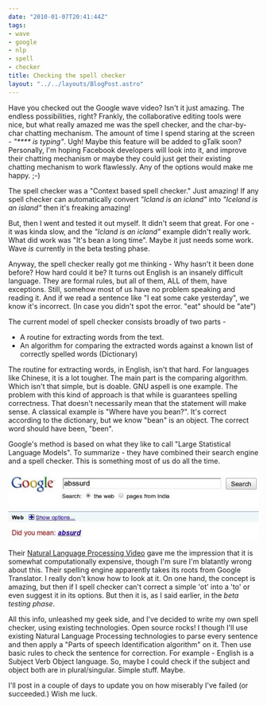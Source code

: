 ```yaml
---
date: "2010-01-07T20:41:44Z"
tags:
- wave
- google
- nlp
- spell
- checker
title: Checking the spell checker
layout: "../../layouts/BlogPost.astro"
---
```


Have you checked out the Google wave video? Isn't it just amazing. The endless possibilities, right? Frankly, the collaborative editing tools were nice, but what really amazed me was the spell checker, and the char-by-char chatting mechanism. The amount of time I spend staring at the screen - *"\*\*\*\* is typing"*. Ugh! Maybe this feature will be added to gTalk soon? Personally, I'm hoping Facebook developers will look into it, and improve their chatting mechanism or maybe they could just get their existing chatting mechanism to work flawlessly. Any of the options would make me happy. ;-)

The spell checker was a "Context based spell checker." Just amazing! If any spell checker can automatically convert *"Icland is an icland"* into *"Iceland is an island"* then it's freaking amazing!

But, then I went and tested it out myself. It didn't seem that great. For one - it was kinda slow, and the *"Icland is an icland"* example didn't really work. What did work was "It's bean a long time". Maybe it just needs some work. Wave *is* currently in the beta testing phase.

Anyway, the spell checker really got me thinking - Why hasn't it been done before? How hard could it be? It turns out English is an insanely difficult language. They are formal rules, but all of them, ALL of them, have exceptions. Still, somehow most of us have no problem speaking and reading it. And if we read a sentence like "I eat some cake yesterday", we know it's incorrect. (In case you didn't spot the error. "eat" should be "ate")

The current model of spell checker consists broadly of two parts -

* A routine for extracting words from the text.
* An algorithm for comparing the extracted words against a known list of correctly spelled words (Dictionary)

The routine for extracting words, in English, isn't that hard. For languages like Chinese, it is a lot tougher. The main part is the comparing algorithm. Which isn't that simple, but is doable. GNU aspell is one example. The problem with this kind of approach is that while is guarantees spelling correctness. That doesn't necessarily mean that the statement will make sense. A classical example is "Where have you bean?". It's correct according to the dictionary, but we know "bean" is an object. The correct word should have been, "been".

Google's method is based on what they like to call "Large Statistical Language Models". To summarize - they have combined their search engine and a spell checker. This is something most of us do all the time.

![spelling](/blog/images/2010/01/07/spelling.jpeg)

Their <a href="http://www.youtube.com/watch?v=Sx3Fpw0XCXk">Natural Language Processing Video</a> gave me the impression that it is somewhat computationally expensive, though I'm sure I'm blatantly wrong about this. Their spelling engine apparently takes its roots from Google Translator. I really don't know how to look at it. On one hand, the concept is amazing, but then if I spell checker can't correct a simple 'ot' into a 'to' or even suggest it in its options. But then it is, as I said earlier, in the *beta testing phase*.

All this info, unleashed my geek side, and I've decided to write my own spell checker, using existing technologies. Open source rocks! I though I'll use existing Natural Language Processing technologies to parse every sentence and then apply a "Parts of speech Identification algorithm" on it. Then use basic rules to check the sentence for correction. For example - English is a Subject Verb Object language. So, maybe I could check if the subject and object both are in plural/singular. Simple stuff. Maybe.

I'll post in a couple of days to update you on how miserably I've failed (or succeeded.) Wish me luck.
